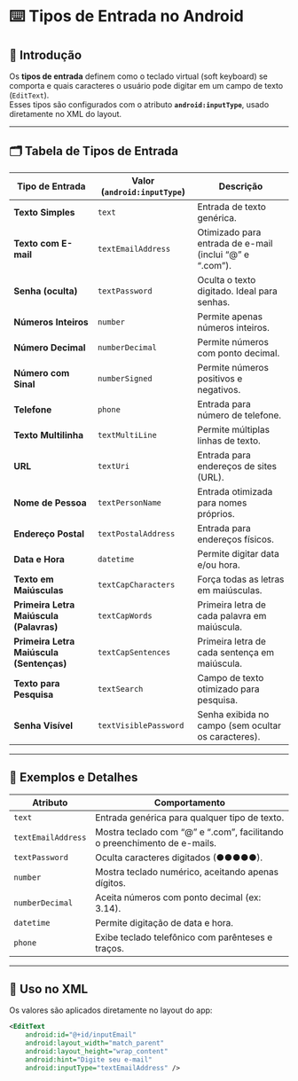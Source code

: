 # ⌨️ Tipos de Entrada no Android

## 🧠 Introdução

Os **tipos de entrada** definem como o teclado virtual (soft keyboard) se comporta e quais caracteres o usuário pode digitar em um campo de texto (`EditText`).  
Esses tipos são configurados com o atributo **`android:inputType`**, usado diretamente no XML do layout.

---

## 🗂️ Tabela de Tipos de Entrada

| **Tipo de Entrada** | **Valor (`android:inputType`)** | **Descrição** |
|----------------------|----------------------------------|----------------|
| **Texto Simples** | `text` | Entrada de texto genérica. |
| **Texto com E-mail** | `textEmailAddress` | Otimizado para entrada de e-mail (inclui “@” e “.com”). |
| **Senha (oculta)** | `textPassword` | Oculta o texto digitado. Ideal para senhas. |
| **Números Inteiros** | `number` | Permite apenas números inteiros. |
| **Número Decimal** | `numberDecimal` | Permite números com ponto decimal. |
| **Número com Sinal** | `numberSigned` | Permite números positivos e negativos. |
| **Telefone** | `phone` | Entrada para número de telefone. |
| **Texto Multilinha** | `textMultiLine` | Permite múltiplas linhas de texto. |
| **URL** | `textUri` | Entrada para endereços de sites (URL). |
| **Nome de Pessoa** | `textPersonName` | Entrada otimizada para nomes próprios. |
| **Endereço Postal** | `textPostalAddress` | Entrada para endereços físicos. |
| **Data e Hora** | `datetime` | Permite digitar data e/ou hora. |
| **Texto em Maiúsculas** | `textCapCharacters` | Força todas as letras em maiúsculas. |
| **Primeira Letra Maiúscula (Palavras)** | `textCapWords` | Primeira letra de cada palavra em maiúscula. |
| **Primeira Letra Maiúscula (Sentenças)** | `textCapSentences` | Primeira letra de cada sentença em maiúscula. |
| **Texto para Pesquisa** | `textSearch` | Campo de texto otimizado para pesquisa. |
| **Senha Visível** | `textVisiblePassword` | Senha exibida no campo (sem ocultar os caracteres). |

---

## 💬 Exemplos e Detalhes

| **Atributo** | **Comportamento** |
|---------------|--------------------|
| `text` | Entrada genérica para qualquer tipo de texto. |
| `textEmailAddress` | Mostra teclado com “@” e “.com”, facilitando o preenchimento de e-mails. |
| `textPassword` | Oculta caracteres digitados (●●●●●). |
| `number` | Mostra teclado numérico, aceitando apenas dígitos. |
| `numberDecimal` | Aceita números com ponto decimal (ex: 3.14). |
| `datetime` | Permite digitação de data e hora. |
| `phone` | Exibe teclado telefônico com parênteses e traços. |

---

## 🧩 Uso no XML

Os valores são aplicados diretamente no layout do app:

```xml
<EditText
    android:id="@+id/inputEmail"
    android:layout_width="match_parent"
    android:layout_height="wrap_content"
    android:hint="Digite seu e-mail"
    android:inputType="textEmailAddress" />
